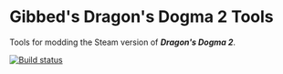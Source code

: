 # Gibbed's Dragon's Dogma 2 Tools

Tools for modding the Steam version of **_Dragon's Dogma 2_**.

[![Build status](https://ci.appveyor.com/api/projects/status/o50apmnx1odtpfe8/branch/main?svg=true)](https://ci.appveyor.com/project/gibbed/gibbed-dragonsdogma2/branch/main)
